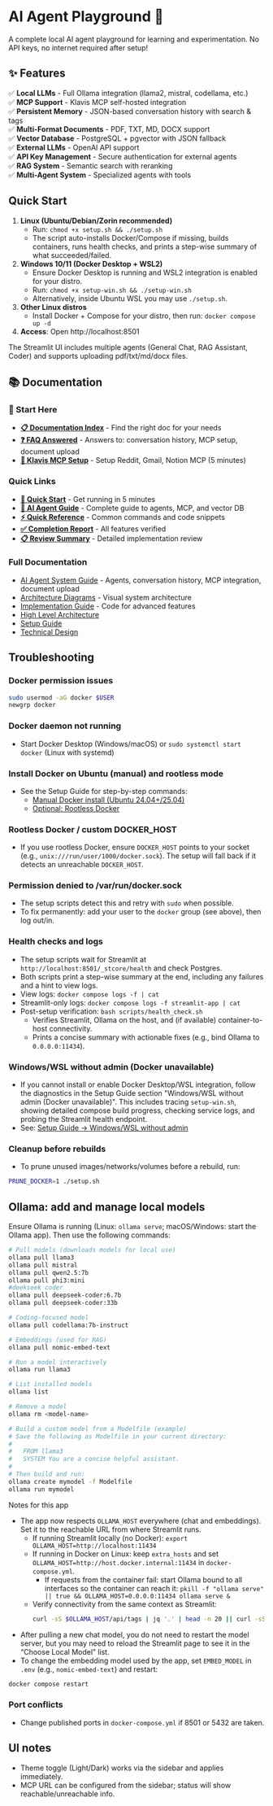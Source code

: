 # AI Agent Playground 🚀

A complete local AI agent playground for learning and experimentation. No API keys, no internet required after setup!

## ✨ Features

✅ **Local LLMs** - Full Ollama integration (llama2, mistral, codellama, etc.)  
✅ **MCP Support** - Klavis MCP self-hosted integration  
✅ **Persistent Memory** - JSON-based conversation history with search & tags  
✅ **Multi-Format Documents** - PDF, TXT, MD, DOCX support  
✅ **Vector Database** - PostgreSQL + pgvector with JSON fallback  
✅ **External LLMs** - OpenAI API support  
✅ **API Key Management** - Secure authentication for external agents  
✅ **RAG System** - Semantic search with reranking  
✅ **Multi-Agent System** - Specialized agents with tools

## Quick Start

1. **Linux (Ubuntu/Debian/Zorin recommended)**
   - Run: `chmod +x setup.sh && ./setup.sh`
   - The script auto-installs Docker/Compose if missing, builds containers, runs health checks, and prints a step-wise summary of what succeeded/failed.
2. **Windows 10/11 (Docker Desktop + WSL2)**
   - Ensure Docker Desktop is running and WSL2 integration is enabled for your distro.
   - Run: `chmod +x setup-win.sh && ./setup-win.sh`
   - Alternatively, inside Ubuntu WSL you may use `./setup.sh`.
3. **Other Linux distros**
   - Install Docker + Compose for your distro, then run: `docker compose up -d`
3. **Access**: Open http://localhost:8501

The Streamlit UI includes multiple agents (General Chat, RAG Assistant, Coder) and supports uploading pdf/txt/md/docx files.

## 📚 Documentation

### 🎯 Start Here
- **[📋 Documentation Index](DOCUMENTATION_INDEX.md)** - Find the right doc for your needs
- **[❓ FAQ Answered](AI_AGENT_FAQ_ANSWERED.md)** - Answers to: conversation history, MCP setup, document upload
- **[🔌 Klavis MCP Setup](KLAVIS_MCP_QUICKSTART.md)** - Setup Reddit, Gmail, Notion MCP (5 minutes)

### Quick Links
- **[🚀 Quick Start](QUICK_START.md)** - Get running in 5 minutes
- **[📖 AI Agent Guide](docs/AI_AGENT_GUIDE.md)** - Complete guide to agents, MCP, and vector DB
- **[⚡ Quick Reference](QUICK_REFERENCE.md)** - Common commands and code snippets
- **[✅ Completion Report](COMPLETION_REPORT.md)** - All features verified
- **[📋 Review Summary](REVIEW_SUMMARY.md)** - Detailed implementation review

### Full Documentation
- [AI Agent System Guide](docs/AI_AGENT_GUIDE.md) - Agents, conversation history, MCP integration, document upload
- [Architecture Diagrams](docs/AGENT_ARCHITECTURE_DIAGRAM.md) - Visual system architecture
- [Implementation Guide](AGENT_IMPROVEMENTS.md) - Code for advanced features
- [High Level Architecture](docs/HLA.md)
- [Setup Guide](docs/SETUP.md)
- [Technical Design](docs/HLD.md)

## Troubleshooting

### Docker permission issues
```bash
sudo usermod -aG docker $USER
newgrp docker
```

### Docker daemon not running
- Start Docker Desktop (Windows/macOS) or `sudo systemctl start docker` (Linux with systemd)

### Install Docker on Ubuntu (manual) and rootless mode
- See the Setup Guide for step-by-step commands:
  - [Manual Docker install (Ubuntu 24.04+/25.04)](docs/SETUP.md#manual-docker-install-ubuntu-2404-2504)
  - [Optional: Rootless Docker](docs/SETUP.md#optional-rootless-docker)

### Rootless Docker / custom DOCKER_HOST
- If you use rootless Docker, ensure `DOCKER_HOST` points to your socket (e.g., `unix:///run/user/1000/docker.sock`). The setup will fall back if it detects an unreachable `DOCKER_HOST`.

### Permission denied to /var/run/docker.sock
- The setup scripts detect this and retry with `sudo` when possible.
- To fix permanently: add your user to the `docker` group (see above), then log out/in.

### Health checks and logs
- The setup scripts wait for Streamlit at `http://localhost:8501/_stcore/health` and check Postgres.
- Both scripts print a step-wise summary at the end, including any failures and a hint to view logs.
- View logs: `docker compose logs -f | cat`
- Streamlit-only logs: `docker compose logs -f streamlit-app | cat`
- Post-setup verification: `bash scripts/health_check.sh`
  - Verifies Streamlit, Ollama on the host, and (if available) container-to-host connectivity.
  - Prints a concise summary with actionable fixes (e.g., bind Ollama to `0.0.0.0:11434`).

### Windows/WSL without admin (Docker unavailable)
- If you cannot install or enable Docker Desktop/WSL integration, follow the diagnostics in the Setup Guide section "Windows/WSL without admin (Docker unavailable)". This includes tracing `setup-win.sh`, showing detailed compose build progress, checking service logs, and probing the Streamlit health endpoint.
- See: [Setup Guide → Windows/WSL without admin](docs/SETUP.md#windowswsl-without-admin-docker-unavailable)

### Cleanup before rebuilds
- To prune unused images/networks/volumes before a rebuild, run:
```bash
PRUNE_DOCKER=1 ./setup.sh
```

## Ollama: add and manage local models

Ensure Ollama is running (Linux: `ollama serve`; macOS/Windows: start the Ollama app). Then use the following commands:

```bash
# Pull models (downloads models for local use)
ollama pull llama3
ollama pull mistral
ollama pull qwen2.5:7b
ollama pull phi3:mini
#deekseek coder
ollama pull deepseek-coder:6.7b
ollama pull deepseek-coder:33b

# Coding-focused model
ollama pull codellama:7b-instruct

# Embeddings (used for RAG)
ollama pull nomic-embed-text

# Run a model interactively
ollama run llama3

# List installed models
ollama list

# Remove a model
ollama rm <model-name>

# Build a custom model from a Modelfile (example)
# Save the following as Modelfile in your current directory:
#
#   FROM llama3
#   SYSTEM You are a concise helpful assistant.
#
# Then build and run:
ollama create mymodel -f Modelfile
ollama run mymodel
```

Notes for this app
- The app now respects `OLLAMA_HOST` everywhere (chat and embeddings). Set it to the reachable URL from where Streamlit runs.
  - If running Streamlit locally (no Docker): `export OLLAMA_HOST=http://localhost:11434`
  - If running in Docker on Linux: keep `extra_hosts` and set `OLLAMA_HOST=http://host.docker.internal:11434` in `docker-compose.yml`.
    - If requests from the container fail: start Ollama bound to all interfaces so the container can reach it: `pkill -f "ollama serve" || true && OLLAMA_HOST=0.0.0.0:11434 ollama serve &`
  - Verify connectivity from the same context as Streamlit:
    ```bash
    curl -sS $OLLAMA_HOST/api/tags | jq '.' | head -n 20 || curl -sS $OLLAMA_HOST/api/tags
    ```
- After pulling a new chat model, you do not need to restart the model server, but you may need to reload the Streamlit page to see it in the “Choose Local Model” list.
- To change the embedding model used by the app, set `EMBED_MODEL` in `.env` (e.g., `nomic-embed-text`) and restart:
```bash
docker compose restart
```

### Port conflicts
- Change published ports in `docker-compose.yml` if 8501 or 5432 are taken.

## UI notes
- Theme toggle (Light/Dark) works via the sidebar and applies immediately.
- MCP URL can be configured from the sidebar; status will show reachable/unreachable info.